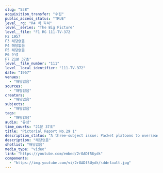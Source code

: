 ```yaml
---
slug: "538"
acquisition_transfer: "수집"
public_access_status: "TRUE"
level__rg: "R4 빅 픽쳐"
level__series: "The Big Picture"
level__file: "F1 RG 111-TV-372
F2 1957
F3 해당없음
F4 해당없음
F5 해당없음
F6 유성
F7 21분 37초"
level__file_number: "111"
level__local_identifier: "111-TV-372"
date: "1957"
venues: 
  - "해당없음"
sources: 
  - "해당없음"
creators: 
  - "해당없음"
subjects: 
  - "해당없음"
tags: 
  - "해당없음"
audio: "유성"
time_courts: "21분 37초"
title: "Pictorial Report No.29 1"
description_status: "A three-subject issue: Packet platoons to overseas areas; Special Forces training on Okinawa; retirement services for the Army mule at Fort Carson, Colo."
description: "해당없음"
shotlist: "해당없음"
media_type: "video"
link: "https://youtube.com/embed/2rOADf5Uydk"
components: 
  - "https://img.youtube.com/vi/2rOADf5Uydk/sddefault.jpg"
---
```

